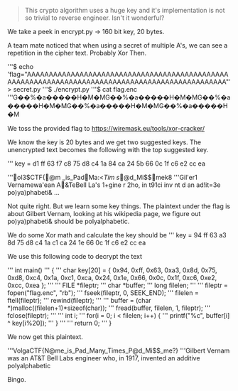 >This crypto algorithm uses a huge key and it's implementation is not so trivial to reverse engineer. Isn't it wonderful?

We take a peek in encrypt.py -> 160 bit key, 20 bytes.

A team mate noticed that when using a secret of multiple A's, we can see a repetition in the cipher text. Probably Xor Then.


'''$ echo 'flag="AAAAAAAAAAAAAAAAAAAAAAAAAAAAAAAAAAAAAAAAAAAAAAAAAAAAAAAAAAAAAAAAAAAAAAAAAAAAAAAAAAAAAAAAAAAAAAAA"' > secret.py
'''$ ./encrypt.py 
'''$ cat flag.enc
'''G��%�a�����H�M�MG��%�a�����H�M�MG��%�a�����H�M�MG��%�a�����H�M�MG��%�a�����H�M

We toss the provided flag to https://wiremask.eu/tools/xor-cracker/

We know the key is 20 bytes and we get two suggested keys. The unencrypted text becomes the following with the top suggested key.

''' key = d1 ff 63 f7 c8 75 d8 c4 1a 84 ca 24 5b 66 0c 1f c6 e2 cc ea

'''ol3$CTF{@m _is_PadMa:<_Tim s_@d_Mi$$mek8
'''Gil'er1 Vernamewa'ean A&TeBell La's 1+gine r 2ho, in t91ci inv nt d an ad!it=3e po)ya)phabeti& ...

Not quite right. But we learn some key things.
The plaintext under the flag is about Gilbert Vernam, looking at his wikipedia page, we figure out po)ya)phabeti&
should be polyalphabetic.

We do some Xor math and calculate the key should be
''' key = 94 ff 63 a3 8d 75 d8 c4 1a c1 ca 24 1e 66 0c 1f c6 e2 cc ea

We use this following code to decrypt the text

''' int main()
''' {
'''         char key[20] = { 0x94, 0xff, 0x63, 0xa3, 0x8d, 0x75, 0xd8, 0xc4, 0x1a, 0xc1, 0xca, 0x24, 0x1e, 0x66, 0x0c, 0x1f, 0xc6, 0xe2, 0xcc, 0xea };
''' 
'''         FILE *fileptr;
'''         char *buffer;
'''         long filelen;
''' 
'''         fileptr = fopen("flag.enc", "rb");
'''         fseek(fileptr, 0, SEEK_END);
'''         filelen = ftell(fileptr);
'''         rewind(fileptr);
''' 
'''         buffer = (char *)malloc((filelen+1)*sizeof(char));
'''         fread(buffer, filelen, 1, fileptr);
'''         fclose(fileptr);
''' 
'''         int i;
'''         for(i = 0; i < filelen; i++) {
'''                 printf("%c", buffer[i] ^ key[i%20]);
'''         }
''' 
'''         return 0;
''' }


We now get this plaintext.

'''VolgaCTF{N@me_is_Pad_Many_Times_P@d_Mi$$_me?}
'''Gilbert Vernam was an AT&T Bell Labs engineer who, in 1917, invented an additive polyalphabetic

Bingo.